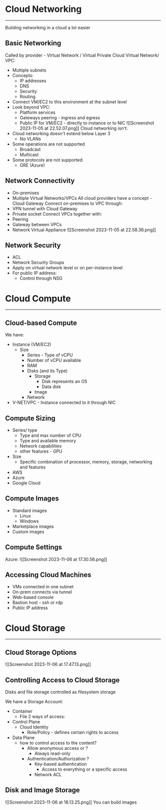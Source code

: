 # Cloud Networking
---
Building networking in a cloud a lot easier
## Basic Networking
Called by provider - Virtual Network / Virtual Private Cloud
Virtual Network/ VPC:
- Multiple subnets
- Concepts:
	- IP addresses
	- DNS
	- Security
	- Routing
- Connect VM/EC2 to this environment at the subnet level
- Look beyond VPC:
	- Platform services
	- Gateways peering - ingress and egress
	- Public IP for VM/EC2 - directly to instance or to NIC
![[Screenshot 2023-11-05 at 22.52.07.png]]
Cloud networking isn't:
- Cloud networking doesn't extend below Layer 3
	- No VLANs
- Some operations are not supported
	- Broadcast
	- Multicast
- Some protocols are not supported:
	- GRE (Azure)
## Network Connectivity
- On-premises
- Multiple Virtual Networks/VPCs
All cloud providers have a concept - Cloud Gateway
Connect on-premises to VPC through:
- VPN tunnel with Cloud Gateway
- Private socket
Connect VPCs together with:
- Peering
- Gateway between VPCs
- Network Virtual Appliance
![[Screenshot 2023-11-05 at 22.58.36.png]]
## Network Security
- ACL
- Network Security Groups
- Apply on virtual network level or on per-instance level
- For public IP address:
	- Control through NSG
# Cloud Compute
---
## Cloud-based Compute
We have:
- Instance (VM/EC2)
	- Size
		- Series - Type of vCPU 
		- Number of vCPU available
		- RAM
		- Disks (and its Type)
			- Storage
				- Disk represents an OS 
				- Data disk
			- Image
		- Network
- V-NET/VPC - Instance connected to it through NIC
## Compute Sizing
- Series/ type
	- Type and max number of CPU
	- Type and available memory
	- Network capabilities
	- other features - GPU
- Size
	- Specific combination of processor, memory, storage, networking and features
- AWS
- Azure
- Google Cloud
## Compute Images
- Standard images
	- Linux
	- Windows
- Marketplace images
- Custom images
## Compute Settings
Azure:
![[Screenshot 2023-11-06 at 17.30.56.png]]
## Accessing Cloud Machines
- VMs connected in one subnet
- On-prem connects via tunnel
- Web-based console
- Bastion host - ssh or rdp
- Public IP address
# Cloud Storage
---
## Cloud Storage Options
![[Screenshot 2023-11-06 at 17.47.13.png]]
## Controlling Access to Cloud Storage
Disks and file storage controlled as filesystem storage

We have a Storage Account:
- Container
	- File
2 ways of access:
- Control Plane
	- Cloud Identity
		- Role/Policy - defines certain rights to access
- Data Plane
	- how to control access to the content?
		- Allow anonymous access or ?
			- Always read-only
		- Authentication/Authorization ?
			- Key-based authentication
				- Access to everything or a specific access
			- Network ACL
## Disk and Image Storage
![[Screenshot 2023-11-06 at 18.13.25.png]]
You can build images